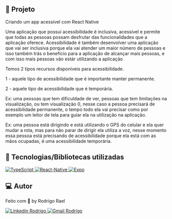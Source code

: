 ## :page_with_curl: Projeto

Criando um app acessível com React Native

Uma aplicação que possui acessibilidade é inclusiva, acessível e permite que todas as pessoas possam desfrutar das funcionalidades que a aplicação oferece.
Acessibilidade é também desenvolver uma aplicação que vai ser inclusiva porque ela vai atender um maior número de pessoas e isso também trás o benefício para a aplicação de alcançar mais pessoas, e com isso mais pessoas vão estár utilizando a aplicação

Temos 2 tipos recursos disponíveis para acessibilidade.

1 - aquele tipo de acessibilidade que é importante manter permanente.

2 - aquele tipo de acessibilidade que é temporária.

Ex: uma pessoas que tem dificuldade de ver, pessoas que tem limitações na visualização, ou tem visualização 0, nesse caso a pessoa precisará de acessibilidade permanente, o tempo todo ela vai precisar como por exemplo um leitor de tela para guiar ela na utilização na aplicação.

Ex: uma pessoa está dirigindo e está utilizando o GPS do celular e ela quer mudar a rota, mas para não parar de dirigir ela utiliza a voz, nesse momento essa pessoa está precisando de acessibilidade porque ela está com as mãos ocupadas, é uma acessibilidade temporária.

## 🚀 Tecnologias/Bibliotecas utilizadas
  
<a href="https://www.typescriptlang.org/" target="_blank"> <img src="https://img.shields.io/badge/-TypeScript-3178C6?style=flat-square&logo=TypeScript&logoColor=white" alt="TypeScript"> </a>
<a href="https://reactnative.dev/" target="_blank"> <img src="https://img.shields.io/badge/-ReactNative-61DAFB?style=flat-square&logo=React&logoColor=white" alt="React-Native"> </a>
<a href="https://expo.dev/" target="_blank"> <img src="https://img.shields.io/badge/-Expo-32373E?style=flat-square&logo=expo&logoColor=white" alt="Expo"> </a>

## 💻 Autor

Feito com 💜 by Rodrigo Rael

<a href="https://www.linkedin.com/in/rodrigo-rael-a7a4b51a9/" target="_blank"> <img src="https://img.shields.io/badge/-RodrigoRael-blue?style=flat-square&logo=Linkedin&logoColor=white&link=https" alt="Linkedin Rodrigo"> </a>
<a href="https://img.shields.io/badge/-rodrigorael53@gmail.com-c14438?style=flat-square&logo=Gmail&logoColor=white&link=mailto:rodrigorael53@gmail.com" target="_blank"> <img src="https://img.shields.io/badge/-rodrigorael53@gmail.com-c14438?style=flat-square&logo=Gmail&logoColor=white&link=mailto:rodrigorael53@gmail.com" alt="Gmail Rodrigo"> </a>
